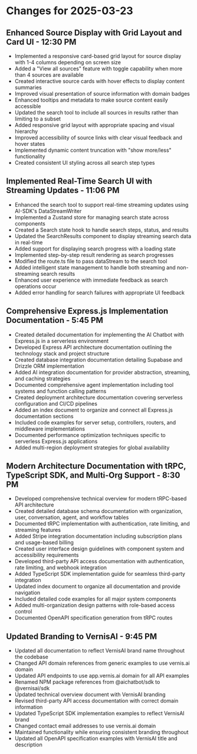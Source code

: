 # Changes for 2025-03-23

## Enhanced Source Display with Grid Layout and Card UI - 12:30 PM

- Implemented a responsive card-based grid layout for source display with 1-4 columns depending on screen size
- Added a "View all sources" feature with toggle capability when more than 4 sources are available
- Created interactive source cards with hover effects to display content summaries
- Improved visual presentation of source information with domain badges
- Enhanced tooltips and metadata to make source content easily accessible
- Updated the search tool to include all sources in results rather than limiting to a subset
- Added responsive grid layout with appropriate spacing and visual hierarchy
- Improved accessibility of source links with clear visual feedback and hover states
- Implemented dynamic content truncation with "show more/less" functionality
- Created consistent UI styling across all search step types

## Implemented Real-Time Search UI with Streaming Updates - 11:06 PM

- Enhanced the search tool to support real-time streaming updates using AI-SDK's DataStreamWriter
- Implemented a Zustand store for managing search state across components
- Created a Search state hook to handle search steps, status, and results
- Updated the SearchResults component to display streaming search data in real-time
- Added support for displaying search progress with a loading state
- Implemented step-by-step result rendering as search progresses
- Modified the route.ts file to pass dataStream to the search tool
- Added intelligent state management to handle both streaming and non-streaming search results
- Enhanced user experience with immediate feedback as search operations occur
- Added error handling for search failures with appropriate UI feedback

## Comprehensive Express.js Implementation Documentation - 5:45 PM

- Created detailed documentation for implementing the AI Chatbot with Express.js in a serverless environment
- Developed Express API architecture documentation outlining the technology stack and project structure
- Created database integration documentation detailing Supabase and Drizzle ORM implementation
- Added AI integration documentation for provider abstraction, streaming, and caching strategies
- Documented comprehensive agent implementation including tool systems and function calling patterns
- Created deployment architecture documentation covering serverless configuration and CI/CD pipelines
- Added an index document to organize and connect all Express.js documentation sections
- Included code examples for server setup, controllers, routers, and middleware implementations
- Documented performance optimization techniques specific to serverless Express.js applications
- Added multi-region deployment strategies for global availability

## Modern Architecture Documentation with tRPC, TypeScript SDK, and Multi-Org Support - 8:30 PM

- Developed comprehensive technical overview for modern tRPC-based API architecture
- Created detailed database schema documentation with organization, user, conversation, agent, and workflow tables
- Documented tRPC implementation with authentication, rate limiting, and streaming features
- Added Stripe integration documentation including subscription plans and usage-based billing
- Created user interface design guidelines with component system and accessibility requirements
- Developed third-party API access documentation with authentication, rate limiting, and webhook integration
- Added TypeScript SDK implementation guide for seamless third-party integration
- Updated index document to organize all documentation and provide navigation
- Included detailed code examples for all major system components
- Added multi-organization design patterns with role-based access control
- Documented OpenAPI specification generation from tRPC routes

## Updated Branding to VernisAI - 9:45 PM

- Updated all documentation to reflect VernisAI brand name throughout the codebase
- Changed API domain references from generic examples to use vernis.ai domain
- Updated API endpoints to use app.vernis.ai domain for all API examples
- Renamed NPM package references from @aichatbot/sdk to @vernisai/sdk
- Updated technical overview document with VernisAI branding
- Revised third-party API access documentation with correct domain information
- Updated TypeScript SDK implementation examples to reflect VernisAI brand
- Changed contact email addresses to use vernis.ai domain
- Maintained functionality while ensuring consistent branding throughout
- Updated all OpenAPI specification examples with VernisAI title and description
